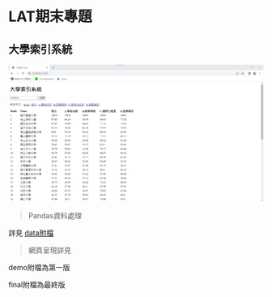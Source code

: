 # LAT期末專題

##  大學索引系統

![Alt text](大學索引系統.png)

> Pandas資料處理

詳見 [data附檔](https://github.com/deng41075010h/LAT/tree/main/finall%20project/data)

> 網頁呈現詳見
  
demo附檔為第一版

final附檔為最終版
